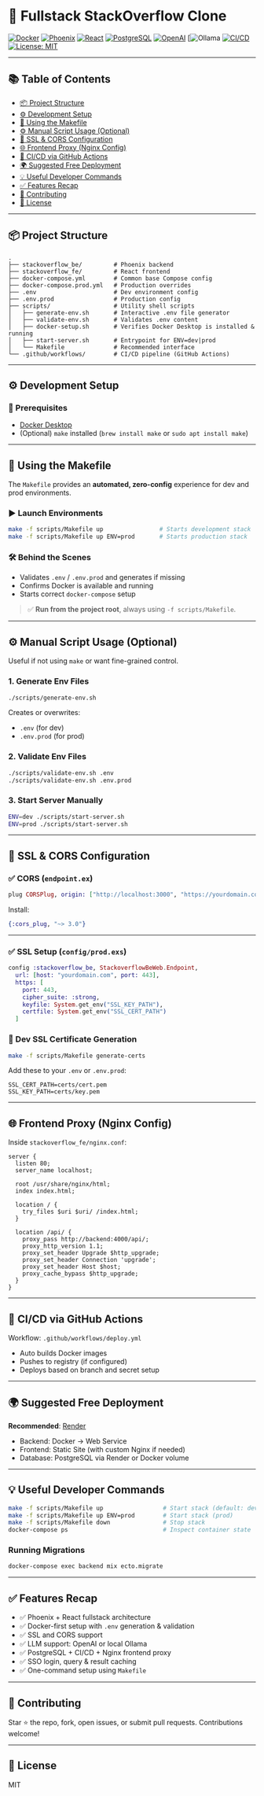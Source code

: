 # 🚀 Fullstack StackOverflow Clone

[![Docker](https://img.shields.io/badge/docker-ready-blue?logo=docker)](https://www.docker.com/)
[![Phoenix](https://img.shields.io/badge/phoenix-1.7.10-red?logo=elixir)](https://www.phoenixframework.org/)
[![React](https://img.shields.io/badge/react-frontend-61DAFB?logo=react)](https://react.dev/)
[![PostgreSQL](https://img.shields.io/badge/postgresql-database-336791?logo=postgresql)](https://www.postgresql.org/)
[![OpenAI](https://img.shields.io/badge/OpenAI-API-black?logo=openai)](https://openai.com/)
[![Ollama](https://img.shields.io/badge/Ollama-LLM-4B5563?logo=data:image/svg+xml;base64,PHN2ZyB3aWR0aD0iNjQiIGhlaWdodD0iNjQiIHZpZXdCb3g9IjAgMCA2NCA2NCI+PHJlY3Qgd2lkdGg9IjY0IiBoZWlnaHQ9IjY0IiByeD0iMTIiIGZpbGw9IiM0QjU1NjMiLz48L3N2Zz4=)
[![CI/CD](https://img.shields.io/github/actions/workflow/status/your-org/your-repo/deploy.yml?label=ci%2Fcd&logo=github)](./.github/workflows/deploy.yml)
[![License: MIT](https://img.shields.io/badge/license-MIT-green.svg)](./LICENSE)

---

## 📚 Table of Contents

- [📦 Project Structure](#-project-structure)
- [⚙️ Development Setup](#️-development-setup)
- [🚀 Using the Makefile](#-using-the-makefile)
- [⚙️ Manual Script Usage (Optional)](#️-manual-script-usage-optional)
- [🔐 SSL & CORS Configuration](#-ssl--cors-configuration)
- [🌐 Frontend Proxy (Nginx Config)](#-frontend-proxy-nginx-config)
- [🔁 CI/CD via GitHub Actions](#-cicd-via-github-actions)
- [🌍 Suggested Free Deployment](#-suggested-free-deployment)
- [💡 Useful Developer Commands](#-useful-developer-commands)
- [✅ Features Recap](#-features-recap)
- [🙌 Contributing](#-contributing)
- [📄 License](#-license)

---

## 📦 Project Structure

```
.
├── stackoverflow_be/         # Phoenix backend
├── stackoverflow_fe/         # React frontend
├── docker-compose.yml        # Common base Compose config
├── docker-compose.prod.yml   # Production overrides
├── .env                      # Dev environment config
├── .env.prod                 # Production config
├── scripts/                  # Utility shell scripts
│   ├── generate-env.sh       # Interactive .env file generator
│   ├── validate-env.sh       # Validates .env content
│   ├── docker-setup.sh       # Verifies Docker Desktop is installed & running
│   ├── start-server.sh       # Entrypoint for ENV=dev|prod
│   └── Makefile              # Recommended interface
└── .github/workflows/        # CI/CD pipeline (GitHub Actions)
```

---

## ⚙️ Development Setup

### 🔧 Prerequisites

- [Docker Desktop](https://www.docker.com/products/docker-desktop)
- (Optional) `make` installed (`brew install make` or `sudo apt install make`)

---

## 🚀 Using the Makefile

The `Makefile` provides an **automated, zero-config** experience for dev and prod environments.

### ▶️ Launch Environments

```bash
make -f scripts/Makefile up                # Starts development stack
make -f scripts/Makefile up ENV=prod       # Starts production stack
```

### 🛠 Behind the Scenes

- Validates `.env` / `.env.prod` and generates if missing
- Confirms Docker is available and running
- Starts correct `docker-compose` setup

> ✅ **Run from the project root**, always using `-f scripts/Makefile`.

---

## ⚙️ Manual Script Usage (Optional)

Useful if not using `make` or want fine-grained control.

### 1. Generate Env Files

```bash
./scripts/generate-env.sh
```

Creates or overwrites:
- `.env` (for dev)
- `.env.prod` (for prod)

### 2. Validate Env Files

```bash
./scripts/validate-env.sh .env
./scripts/validate-env.sh .env.prod
```

### 3. Start Server Manually

```bash
ENV=dev ./scripts/start-server.sh
ENV=prod ./scripts/start-server.sh
```

---

## 🔐 SSL & CORS Configuration

### ✅ CORS (`endpoint.ex`)

```elixir
plug CORSPlug, origin: ["http://localhost:3000", "https://yourdomain.com"]
```

Install:

```elixir
{:cors_plug, "~> 3.0"}
```

---

### ✅ SSL Setup (`config/prod.exs`)

```elixir
config :stackoverflow_be, StackoverflowBeWeb.Endpoint,
  url: [host: "yourdomain.com", port: 443],
  https: [
    port: 443,
    cipher_suite: :strong,
    keyfile: System.get_env("SSL_KEY_PATH"),
    certfile: System.get_env("SSL_CERT_PATH")
  ]
```

### 🧪 Dev SSL Certificate Generation

```bash
make -f scripts/Makefile generate-certs
```

Add these to your `.env` or `.env.prod`:

```env
SSL_CERT_PATH=certs/cert.pem
SSL_KEY_PATH=certs/key.pem
```

---

## 🌐 Frontend Proxy (Nginx Config)

Inside `stackoverflow_fe/nginx.conf`:

```nginx
server {
  listen 80;
  server_name localhost;

  root /usr/share/nginx/html;
  index index.html;

  location / {
    try_files $uri $uri/ /index.html;
  }

  location /api/ {
    proxy_pass http://backend:4000/api/;
    proxy_http_version 1.1;
    proxy_set_header Upgrade $http_upgrade;
    proxy_set_header Connection 'upgrade';
    proxy_set_header Host $host;
    proxy_cache_bypass $http_upgrade;
  }
}
```

---

## 🔁 CI/CD via GitHub Actions

Workflow: `.github/workflows/deploy.yml`

- Auto builds Docker images
- Pushes to registry (if configured)
- Deploys based on branch and secret setup

---

## 🌍 Suggested Free Deployment

**Recommended**: [Render](https://render.com/)

- Backend: Docker → Web Service
- Frontend: Static Site (with custom Nginx if needed)
- Database: PostgreSQL via Render or Docker volume

---

## 💡 Useful Developer Commands

```bash
make -f scripts/Makefile up                 # Start stack (default: dev)
make -f scripts/Makefile up ENV=prod        # Start stack (prod)
make -f scripts/Makefile down               # Stop stack
docker-compose ps                           # Inspect container state
```

### Running Migrations

```bash
docker-compose exec backend mix ecto.migrate
```

---

## ✅ Features Recap

- ✅ Phoenix + React fullstack architecture
- ✅ Docker-first setup with `.env` generation & validation
- ✅ SSL and CORS support
- ✅ LLM support: OpenAI or local Ollama
- ✅ PostgreSQL + CI/CD + Nginx frontend proxy
- ✅ SSO login, query & result caching
- ✅ One-command setup using `Makefile`

---

## 🙌 Contributing

Star ⭐ the repo, fork, open issues, or submit pull requests. Contributions welcome!

---

## 📄 License

MIT
